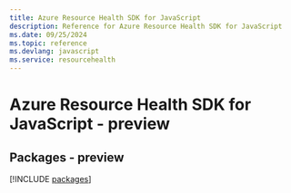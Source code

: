 ```yaml
---
title: Azure Resource Health SDK for JavaScript
description: Reference for Azure Resource Health SDK for JavaScript
ms.date: 09/25/2024
ms.topic: reference
ms.devlang: javascript
ms.service: resourcehealth
---
```

# Azure Resource Health SDK for JavaScript - preview
## Packages - preview
[!INCLUDE [packages](resource-health-index.md)]